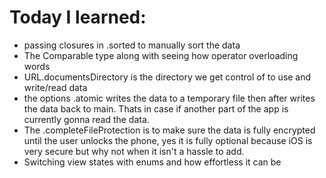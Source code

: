 # Today I learned:

- passing closures in .sorted to manually sort the data
- The Comparable type along with seeing how operator overloading words
- URL.documentsDirectory is the directory we get control of to use and write/read data
- the options .atomic writes the data to a temporary file then after writes the data back to main. Thats in case if another part of the app is currently gonna read the data.
- The .completeFileProtection is to make sure the data is fully encrypted until the user unlocks the phone, yes it is fully optional because iOS is very secure but why not when it isn't a hassle to add.
- Switching view states with enums and how effortless it can be
